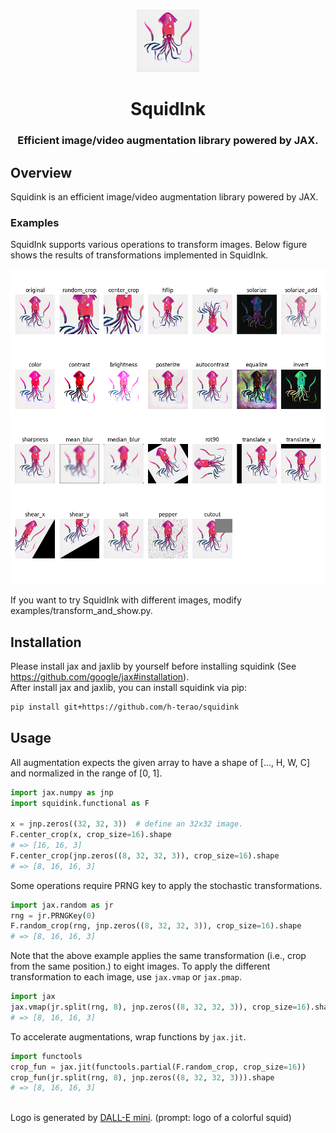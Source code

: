 <p align="center">
    <br>
    <img src="./figures/logo.png" height="100" width="100"/>
    <br>
</p>

<h1 align="center">SquidInk</h1>
<h3 align="center">Efficient image/video augmentation library powered by JAX.</h3>

## Overview
Squidink is an efficient image/video augmentation library powered by JAX.

### Examples

SquidInk supports various operations to transform images. Below figure shows the results of transformations implemented in SquidInk.

<p align="center">
    <img src="./figures/demo.png"/>
</p>
If you want to try SquidInk with different images, modify examples/transform_and_show.py.


## Installation

Please install jax and jaxlib by yourself before installing squidink (See https://github.com/google/jax#installation). <br>
After install jax and jaxlib, you can install squidink via pip:

```bash
pip install git+https://github.com/h-terao/squidink
```

## Usage
All augmentation expects the given array to have a shape of [..., H, W, C] and normalized in the range of [0, 1].

```python
import jax.numpy as jnp
import squidink.functional as F

x = jnp.zeros((32, 32, 3))  # define an 32x32 image.
F.center_crop(x, crop_size=16).shape
# => [16, 16, 3]
F.center_crop(jnp.zeros((8, 32, 32, 3)), crop_size=16).shape
# => [8, 16, 16, 3]
```

Some operations require PRNG key to apply the stochastic transformations.
```python
import jax.random as jr
rng = jr.PRNGKey(0)
F.random_crop(rng, jnp.zeros((8, 32, 32, 3)), crop_size=16).shape
# => [8, 16, 16, 3]
```

Note that the above example applies the same transformation (i.e., crop from the same position.) to eight images. To apply the different transformation to each image, use `jax.vmap` or `jax.pmap`.
```python
import jax
jax.vmap(jr.split(rng, 8), jnp.zeros((8, 32, 32, 3)), crop_size=16).shape
# => [8, 16, 16, 3]
```

To accelerate augmentations, wrap functions by `jax.jit`.
```python
import functools
crop_fun = jax.jit(functools.partial(F.random_crop, crop_size=16))
crop_fun(jr.split(rng, 8), jnp.zeros((8, 32, 32, 3))).shape
# => [8, 16, 16, 3]
```


<br>

<footer>
Logo is generated by <a target="_blank" href="https://huggingface.co/spaces/dalle-mini/dalle-mini">DALL-E mini</a>. (prompt: logo of a colorful squid)
</footer>